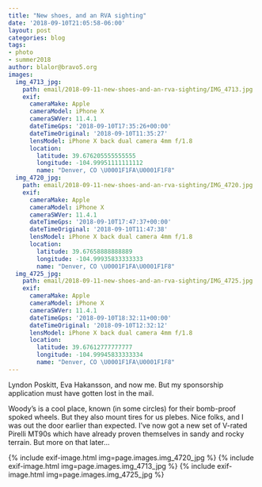 ```yaml
---
title: "New shoes, and an RVA sighting"
date: '2018-09-10T21:05:58-06:00'
layout: post
categories: blog
tags:
- photo
- summer2018
author: blalor@bravo5.org
images:
  img_4713_jpg:
    path: email/2018-09-11-new-shoes-and-an-rva-sighting/IMG_4713.jpg
    exif:
      cameraMake: Apple
      cameraModel: iPhone X
      cameraSWVer: 11.4.1
      dateTimeGps: '2018-09-10T17:35:26+00:00'
      dateTimeOriginal: '2018-09-10T11:35:27'
      lensModel: iPhone X back dual camera 4mm f/1.8
      location:
        latitude: 39.676205555555555
        longitude: -104.99951111111112
        name: "Denver, CO \U0001F1FA\U0001F1F8"
  img_4720_jpg:
    path: email/2018-09-11-new-shoes-and-an-rva-sighting/IMG_4720.jpg
    exif:
      cameraMake: Apple
      cameraModel: iPhone X
      cameraSWVer: 11.4.1
      dateTimeGps: '2018-09-10T17:47:37+00:00'
      dateTimeOriginal: '2018-09-10T11:47:38'
      lensModel: iPhone X back dual camera 4mm f/1.8
      location:
        latitude: 39.67658888888889
        longitude: -104.99935833333333
        name: "Denver, CO \U0001F1FA\U0001F1F8"
  img_4725_jpg:
    path: email/2018-09-11-new-shoes-and-an-rva-sighting/IMG_4725.jpg
    exif:
      cameraMake: Apple
      cameraModel: iPhone X
      cameraSWVer: 11.4.1
      dateTimeGps: '2018-09-10T18:32:11+00:00'
      dateTimeOriginal: '2018-09-10T12:32:12'
      lensModel: iPhone X back dual camera 4mm f/1.8
      location:
        latitude: 39.67612777777777
        longitude: -104.99945833333334
        name: "Denver, CO \U0001F1FA\U0001F1F8"
---
```


Lyndon Poskitt, Eva Hakansson, and now me. But my sponsorship application must have gotten lost in the mail. 

Woody’s is a cool place, known (in some circles) for their bomb-proof spoked wheels. But they also mount tires for us plebes. Nice folks, and I was out the door earlier than expected. I’ve now got a new set of V-rated Pirelli MT90s which have already proven themselves in sandy and rocky terrain. But more on that later…

{% include exif-image.html img=page.images.img_4720_jpg %}
{% include exif-image.html img=page.images.img_4713_jpg %}
{% include exif-image.html img=page.images.img_4725_jpg %}
